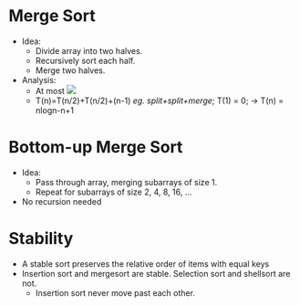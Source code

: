 # Merge Sort
- Idea:
    - Divide array into two halves.
    - Recursively sort each half.
    - Merge two halves.
- Analysis:
    - At most <img src="https://render.githubusercontent.com/render/math?math=O(NlogN)">
    - T(n)=T(n/2)+T(n/2)+(n-1) *eg. split+split+merge*; T(1) = 0; -> T(n) = nlogn-n+1

# Bottom-up Merge Sort
- Idea:
    - Pass through array, merging subarrays of size 1.
    - Repeat for subarrays of size 2, 4, 8, 16, ...
- No recursion needed

# Stability
- A stable sort preserves the relative order of items with equal keys
- Insertion sort and mergesort are stable. Selection sort and shellsort are not.
    - Insertion sort never move past each other.
